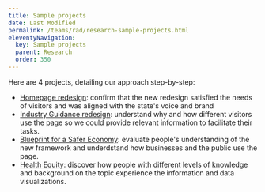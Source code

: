 ```yaml
---
title: Sample projects
date: Last Modified 
permalink: /teams/rad/research-sample-projects.html
eleventyNavigation:
  key: Sample projects
  parent: Research
  order: 350
---
```


Here are 4 projects, detailing our approach step-by-step:

* [Homepage redesign](https://teamdocs.covid19.ca.gov/teams/rad/homepage.html): confirm that the new redesign satisfied the needs of visitors and was aligned with the state's voice and brand 
* [Industry Guidance redesign](https://teamdocs.covid19.ca.gov/teams/rad/industry-guidance.html): understand why and how different visitors use the page so we could provide relevant information to facilitate their tasks.
* [Blueprint for a Safer Economy](https://teamdocs.covid19.ca.gov/teams/rad/blueprint-safer.html): evaluate people's understanding of the new framework and underdstand how businesses and the public use the page. 
* [Health Equity](https://teamdocs.covid19.ca.gov/teams/rad/health-equity.html): discover how people with different levels of knowledge and background on the topic experience the information and data visualizations.

